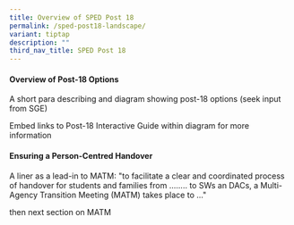 ```yaml
---
title: Overview of SPED Post 18
permalink: /sped-post18-landscape/
variant: tiptap
description: ""
third_nav_title: SPED Post 18
---
```

<h4>Overview of Post-18 Options</h4>
<p>A short para describing and diagram showing post-18 options (seek input
from SGE)</p>
<p>Embed links to Post-18 Interactive Guide within diagram for more information</p>
<h4>Ensuring a Person-Centred Handover</h4>
<p>A liner as a lead-in to MATM: "to facilitate a clear and coordinated process
of handover for students and families from ........ to SWs an DACs, a Multi-Agency
Transition Meeting (MATM) takes place to ..."</p>
<p>then next section on MATM</p>
<p></p>